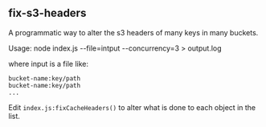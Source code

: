 ## fix-s3-headers
A programmatic way to alter the s3 headers of many keys in many buckets.

Usage:
   node index.js --file=intput --concurrency=3 > output.log

where input is a file like:

    bucket-name:key/path
    bucket-name:key/path
    ...

Edit `index.js:fixCacheHeaders()` to alter what is done to each object in the
list.

